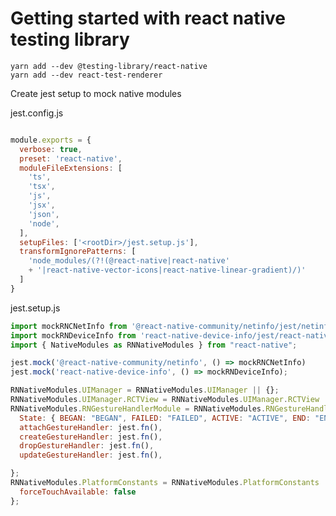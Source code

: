# Getting started with react native testing library

    yarn add --dev @testing-library/react-native
    yarn add --dev react-test-renderer 


Create jest setup to mock native modules

jest.config.js

```javascript

module.exports = {
  verbose: true,
  preset: 'react-native',
  moduleFileExtensions: [
    'ts',
    'tsx',
    'js',
    'jsx',
    'json',
    'node',
  ],
  setupFiles: ['<rootDir>/jest.setup.js'],
  transformIgnorePatterns: [
    'node_modules/(?!(@react-native|react-native'
    + '|react-native-vector-icons|react-native-linear-gradient)/)'
  ]
}

```

jest.setup.js

```javascript
import mockRNCNetInfo from '@react-native-community/netinfo/jest/netinfo-mock.js'
import mockRNDeviceInfo from 'react-native-device-info/jest/react-native-device-info-mock'
import { NativeModules as RNNativeModules } from "react-native";

jest.mock('@react-native-community/netinfo', () => mockRNCNetInfo)
jest.mock('react-native-device-info', () => mockRNDeviceInfo);

RNNativeModules.UIManager = RNNativeModules.UIManager || {};
RNNativeModules.UIManager.RCTView = RNNativeModules.UIManager.RCTView || {};
RNNativeModules.RNGestureHandlerModule = RNNativeModules.RNGestureHandlerModule || {
  State: { BEGAN: "BEGAN", FAILED: "FAILED", ACTIVE: "ACTIVE", END: "END" },
  attachGestureHandler: jest.fn(),
  createGestureHandler: jest.fn(),
  dropGestureHandler: jest.fn(),
  updateGestureHandler: jest.fn(),

};
RNNativeModules.PlatformConstants = RNNativeModules.PlatformConstants || {
  forceTouchAvailable: false
};

```

